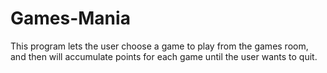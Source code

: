 # Games-Mania
This program lets the user choose a game to play from the games room, and then will accumulate points for each game until the user wants to quit.
